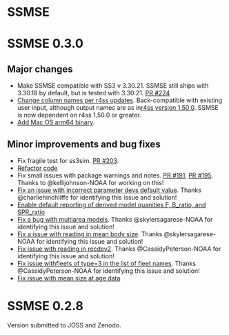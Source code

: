 # SSMSE

# SSMSE 0.3.0

## Major changes
- Make SSMSE compatible with SS3 v 3.30.21. SSMSE still ships with 3.30.18 by default, but is tested with 3.30.21. [PR #224](https://github.com/nmfs-ost/SSMSE/pull/191)
- [Change column names per r4ss updates](https://github.com/nmfs-ost/SSMSE/issues/216). Back-compatible with existing user input, although output names are as in[r4ss version 1.50.0](https://github.com/r4ss/r4ss/releases/tag/v1.50.0). SSMSE is now dependent on r4ss 1.50.0 or greater.
- [Add Mac OS arm64 binary](https://github.com/nmfs-ost/SSMSE/issues/208).

## Minor improvements and bug fixes

- Fix fragile test for ss3sim. [PR #203](https://github.com/nmfs-ost/SSMSE/pull/203).
- [Refactor code](https://github.com/nmfs-ost/SSMSE/issues/192)
- Fix small issues with package warnings and notes. [PR #191](https://github.com/nmfs-ost/SSMSE/pull/191), [PR #195](https://github.com/nmfs-ost/SSMSE/pull/195). Thanks to @kellijohnson-NOAA for working on this!
- [Fix an issue with incorrect parameter devs default value](https://github.com/nmfs-ost/SSMSE/pull/187). Thanks @charliehinchliffe for identifying this issue and solution!
- [Enable default reporting of derived model quanities F, B_ratio, and SPR_ratio](https://github.com/nmfs-ost/SSMSE/pull/184)
- [Fix a bug with multiarea models](https://github.com/nmfs-ost/SSMSE/pull/181). Thanks @skylersagarese-NOAA for identifying this issue and solution!
- [Fix a issue with reading in mean body size](https://github.com/nmfs-ost/SSMSE/pull/179). Thanks @skylersagarese-NOAA for identifying this issue and solution!
- [Fix issue with reading in recdev2](https://github.com/nmfs-ost/SSMSE/pull/174). Thanks @CassidyPeterson-NOAA for identifying this issue and solution!
- [Fix issue withfleets of type=3 in the list of fleet names](https://github.com/nmfs-ost/SSMSE/pull/174/commits/52f4d04db41a454ee6acf4a7bd4618eaf58eb463). Thanks @CassidyPeterson-NOAA for identifying this issue and solution!
- [Fix issue with mean size at age data](https://github.com/nmfs-ost/SSMSE/pull/173)


# SSMSE 0.2.8

Version submitted to JOSS and Zenodo.